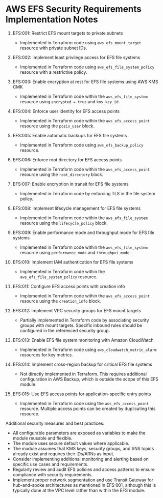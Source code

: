 # AWS EFS Security Requirements Implementation Notes

1. EFS:001: Restrict EFS mount targets to private subnets
   - Implemented in Terraform code using `aws_efs_mount_target` resource with private subnet IDs.

2. EFS:002: Implement least privilege access for EFS file systems
   - Implemented in Terraform code using `aws_efs_file_system_policy` resource with a restrictive policy.

3. EFS:003: Enable encryption at rest for EFS file systems using AWS KMS CMK
   - Implemented in Terraform code within the `aws_efs_file_system` resource using `encrypted = true` and `kms_key_id`.

4. EFS:004: Enforce user identity for EFS access points
   - Implemented in Terraform code within the `aws_efs_access_point` resource using the `posix_user` block.

5. EFS:005: Enable automatic backups for EFS file systems
   - Implemented in Terraform code using `aws_efs_backup_policy` resource.

6. EFS:006: Enforce root directory for EFS access points
   - Implemented in Terraform code within the `aws_efs_access_point` resource using the `root_directory` block.

7. EFS:007: Enable encryption in transit for EFS file systems
   - Implemented in Terraform code by enforcing TLS in the file system policy.

8. EFS:008: Implement lifecycle management for EFS file systems
   - Implemented in Terraform code within the `aws_efs_file_system` resource using the `lifecycle_policy` block.

9. EFS:009: Enable performance mode and throughput mode for EFS file systems
   - Implemented in Terraform code within the `aws_efs_file_system` resource using `performance_mode` and `throughput_mode`.

10. EFS:010: Implement IAM authentication for EFS file systems
    - Implemented in Terraform code within the `aws_efs_file_system_policy` resource.

11. EFS:011: Configure EFS access points with creation info
    - Implemented in Terraform code within the `aws_efs_access_point` resource using the `creation_info` block.

12. EFS:012: Implement VPC security groups for EFS mount targets
    - Partially implemented in Terraform code by associating security groups with mount targets. Specific inbound rules should be configured in the referenced security group.

13. EFS:013: Enable EFS file system monitoring with Amazon CloudWatch
    - Implemented in Terraform code using `aws_cloudwatch_metric_alarm` resources for key metrics.

14. EFS:014: Implement cross-region backup for critical EFS file systems
    - Not directly implemented in Terraform. This requires additional configuration in AWS Backup, which is outside the scope of this EFS module.

15. EFS:015: Use EFS access points for application-specific entry points
    - Implemented in Terraform code using the `aws_efs_access_point` resource. Multiple access points can be created by duplicating this resource.

Additional security measures and best practices:
- All configurable parameters are exposed as variables to make the module reusable and flexible.
- The module uses secure default values where applicable.
- The module assumes that KMS keys, security groups, and SNS topics already exist and requires their IDs/ARNs as input.
- Consider implementing additional monitoring and alerting based on specific use cases and requirements.
- Regularly review and audit EFS policies and access patterns to ensure compliance with security requirements.
- Implement proper network segmentation and use Transit Gateway for hub-and-spoke architectures as mentioned in EFS:001, although this is typically done at the VPC level rather than within the EFS module.